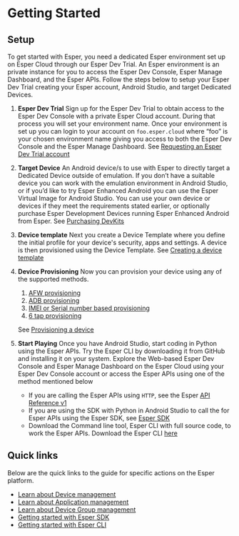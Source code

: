 # Getting Started


## Setup
To get started with Esper, you need a dedicated Esper environment set up on Esper Cloud through our Esper Dev Trial. An Esper environment is an private instance for you to access the Esper Dev Console, Esper Manage Dashboard, and the Esper APIs. Follow the steps below to setup your Esper Dev Trial creating your Esper account, Android Studio, and target Dedicated Devices.


1. **Esper Dev Trial** Sign up for the Esper Dev Trial to obtain access to the Esper Dev Console with a private Esper Cloud account. During that process you will set your environment name. Once your environment is set up you can login to your account on `foo.esper.cloud` where “foo” is your chosen environment name giving you access to both the Esper Dev Console and the Esper Manage Dashboard. See [Requesting an Esper Dev Trial account](./module/register.md)
2. **Target Device**  An Android device/s to use with Esper to directly target a Dedicated Device outside of emulation. If you don’t have a suitable device you can work with the emulation environment in Android Studio, or if you’d like to try Esper Enhanced Android you can use the Esper Virtual Image for Android Studio. You can use your own device or devices if they meet the requirements stated earlier, or optionally purchase Esper Development Devices running Esper Enhanced Android from Esper. See [Purchasing DevKits](./module/devkits.md)
3. **Device template** Next you create a Device Template where you define the initial profile for your device's security, apps and settings. A device is then provisioned using the  Device Template. See [Creating a device template](https://consoledocs.esper.io/device-template/)
4. **Device Provisioning** Now you can provision your device using any of the supported methods.

    1. [AFW provisioning](https://consoledocs.esper.io/device-provisioning/afw-provisioning/)
    2. [ADB provisioning](https://consoledocs.esper.io/device-provisioning/adb-provisioning/)
    3. [IMEI or Serial number based provisioning](https://consoledocs.esper.io/device-provisioning/imei-or-serial-number-based-provisioning/)
    4. [6 tap provisioning](https://consoledocs.esper.io/device-provisioning/6-tap-provisioning/)

    See [Provisioning a device](https://consoledocs.esper.io/device-provisioning/)

5. **Start Playing** Once you have Android Studio, start coding in Python using the Esper APIs. Try the Esper CLI by downloading it from GitHub and installing it on your system. Explore the Web-based Esper Dev Console and Esper Manage Dashboard on the Esper Cloud using your Esper Dev Console account   or access the Esper APIs using one of the method mentioned below

    - If you are calling the Esper APIs using `HTTP`, see the Esper [API Reference v1](https://api.esper.io)
    - If you are using the SDK with Python in Android Studio to call the for Esper APIs using the Esper SDK, see [Esper SDK](./pythonsdk.md)
    - Download the Command line tool, Esper CLI with full source code, to work the Esper APIs. Download the Esper CLI [here](./espercli.md)

## Quick links

Below are the quick links to the guide for specific actions on the Esper platform.

- [Learn about Device management](https://consoledocs.esper.io/device-management/)
- [Learn about Application management](https://consoledocs.esper.io/app-management/)
- [Learn about Device Group management](https://consoledocs.esper.io/group-management/)
- [Getting started with Esper SDK](./pythonsdk.md)
- [Getting started with Esper CLI](./espercli.md)